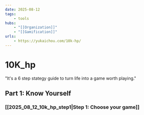 ```yaml
---
date: 2025-08-12
tags:
    - tools
hubs:
    - "[[Organization]]"
    - "[[Gamification]]"
urls:
    - https://yukaichou.com/10k-hp/
---
```


# 10K_hp 

"It's a 6 step stategy guide to turn life into a game worth playing."

## Part 1: Know Yourself
### [[2025_08_12_10k_hp_step1|Step 1: Choose your game]]






